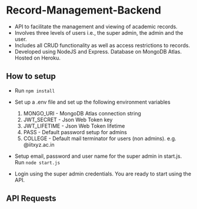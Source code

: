# Record-Management-Backend

- API to facilitate the management and viewing of academic records.
- Involves three levels of users i.e., the super admin, the admin and the user.
- Includes all CRUD functionality as well as access restrictions to records.
- Developed using NodeJS and Express. Database on MongoDB Atlas. Hosted on Heroku.

## How to setup

- Run `npm install`

- Set up a .env file and set up the following environment variables

  1. MONGO_URI - MongoDB Atlas connection string
  2. JWT_SECRET - Json Web Token key
  3. JWT_LIFETIME - Json Web Token lifetime
  4. PASS - Default password setup for admins
  5. COLLEGE - Default mail terminator for users (non admins). e.g. @iitxyz.ac.in
     <br>

- Setup email, password and user name for the super admin in start.js. Run `node start.js`

- Login using the super admin credentials. You are ready to start using the API.

## API Requests
